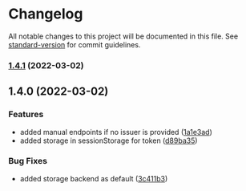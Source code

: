 # Changelog

All notable changes to this project will be documented in this file. See [standard-version](https://github.com/conventional-changelog/standard-version) for commit guidelines.

### [1.4.1](https://github.com/openid/AppAuth-JS/compare/v1.4.0...v1.4.1) (2022-03-02)

## 1.4.0 (2022-03-02)


### Features

* added manual endpoints if no issuer is provided ([1a1e3ad](https://github.com/openid/AppAuth-JS/commit/1a1e3ad193d640ccbed53f6a096bdcef2c38fd7d))
* added storage in sessionStorage for token ([d89ba35](https://github.com/openid/AppAuth-JS/commit/d89ba35e0bb873887c01839f2d008a27ef828dea))


### Bug Fixes

* added storage backend as default ([3c411b3](https://github.com/openid/AppAuth-JS/commit/3c411b342676eb545acafb8beabc677d949e981d))
